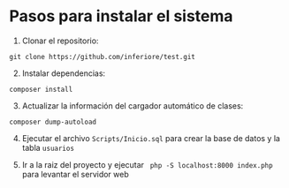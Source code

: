 # Pasos para instalar el sistema

1. Clonar el repositorio:

`git clone https://github.com/inferiore/test.git `

2. Instalar dependencias:

`composer install`

3. Actualizar la información del cargador automático de clases:

`composer dump-autoload`

4. Ejecutar el archivo `Scripts/Inicio.sql` para crear la base de datos y la tabla `usuarios`


5. Ir a la raiz del proyecto y ejecutar ` php -S localhost:8000 index.php` para levantar el servidor web


